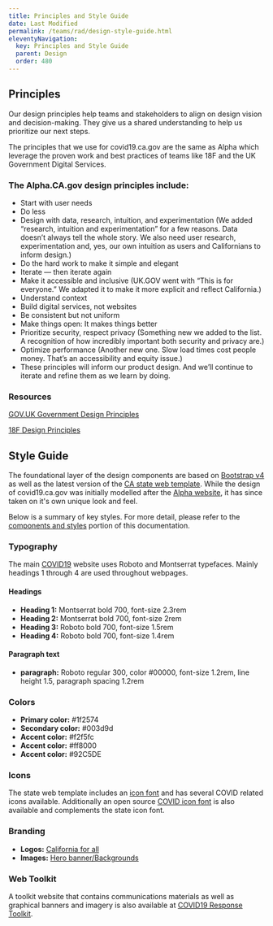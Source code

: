 ```yaml
---
title: Principles and Style Guide
date: Last Modified
permalink: /teams/rad/design-style-guide.html
eleventyNavigation:
  key: Principles and Style Guide
  parent: Design
  order: 480
--- 
```

## Principles

Our design principles help teams and stakeholders to align on design vision and decision-making. They give us a shared understanding to help us prioritize our next steps.

The principles that we use for covid19.ca.gov are the same as Alpha which leverage the proven work and best practices of teams like 18F and the UK Government Digital Services. 

### The Alpha.CA.gov design principles include:
* Start with user needs
* Do less
* Design with data, research, intuition, and experimentation (We added “research, intuition and experimentation” for a few reasons. Data doesn’t always tell the whole story. We also need user research, experimentation and, yes, our own intuition as users and Californians to inform design.)
* Do the hard work to make it simple and elegant
* Iterate — then iterate again
* Make it accessible and inclusive (UK.GOV went with “This is for everyone.” We adapted it to make it more explicit and reflect California.)
* Understand context
* Build digital services, not websites
* Be consistent but not uniform
* Make things open: It makes things better
* Prioritize security, respect privacy (Something new we added to the list. A recognition of how incredibly important both security and privacy are.)
* Optimize performance (Another new one. Slow load times cost people money. That’s an accessibility and equity issue.)
* These principles will inform our product design. And we’ll continue to iterate and refine them as we learn by doing.

### Resources
[GOV.UK Government Design Principles](https://www.gov.uk/guidance/government-design-principles)

[18F Design Principles](https://methods.18f.gov/decide/design-principles/)

## Style Guide

The foundational layer of the design components are based on [Bootstrap v4](https://getbootstrap.com) as well as the latest version of the [CA state web template](https://beta.template.webstandards.ca.gov). While the design of covid19.ca.gov was initially modelled after the [Alpha website](https://www.alpha.ca.gov/), it has since taken on it's own unique look and feel.

Below is a summary of key styles. For more detail, please refer to the [components and styles](https://teamdocs.covid19.ca.gov/components/) portion of this documentation.

### Typography
The main [COVID19](https://covid19.ca.gov) website uses Roboto and Montserrat typefaces. Mainly headings 1 through 4 are used throughout webpages. 

#### Headings 
* **Heading 1:** Montserrat bold 700, font-size 2.3rem
* **Heading 2:** Montserrat bold 700, font-size 2rem
* **Heading 3:** Roboto bold 700, font-size 1.5rem
* **Heading 4:** Roboto bold 700, font-size 1.4rem

#### Paragraph text 
* **paragraph:** Roboto regular 300, color #00000, font-size 1.2rem,  line height 1.5, paragraph spacing 1.2rem

### Colors
* **Primary color:** #1f2574
* **Secondary color:** #003d9d
* **Accent color:** #f2f5fc
* **Accent color:** #ff8000
* **Accent color:** #92C5DE

### Icons
The state web template includes an [icon font](https://beta.template.webstandards.ca.gov/sample/icon-fonts.html) and has several COVID related icons available. Additionally an open source [COVID icon font](https://fontawesome.com/icons?d=gallery&q=covid-19&m=free) is also available and complements the state icon font. 

### Branding 

* **Logos:** [California for all](https://govca.app.box.com/s/8wsb5ytp1sv2ivh5o0seqzz82sbt1oe5)
* **Images:** [Hero banner/Backgrounds](https://govca.app.box.com/s/1vk3x2d20fjplsciqonrrohdrlr8vzs3)

### Web Toolkit
A toolkit website that contains communications materials as well as graphical banners and imagery is also available at [COVID19 Response Toolkit](https://toolkit.covid19.ca.gov/partners/).
 
